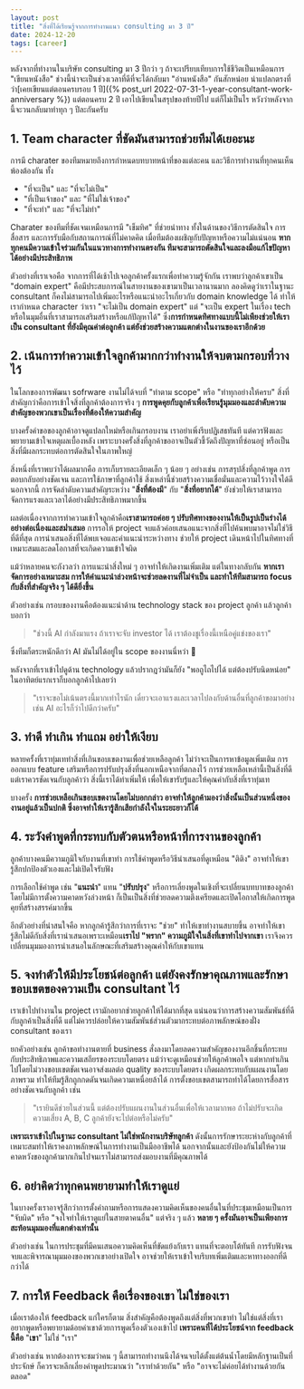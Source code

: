 ```yaml
---
layout: post
title: "สิ่งที่ได้เรียนรู้จากการทำงานแนว consulting มา 3 ปี"
date: 2024-12-20
tags: [career]
---
```


หลังจากที่ทำงานในบริษัท consulting มา 3 ปีกว่า ๆ ถ้าจะเปรียบเทียบการใช้ชีวิตเป็นเหมือนการ "เขียนหนังสือ" ช่วงนี้น่าจะเป็นช่วงเวลาที่ดีที่จะได้กลับมา "อ่านหนังสือ" กันสักหน่อย น่าแปลกตรงที่ว่า[เคยเขียนแต่ตอนครบรอบ 1 ปี]({% post_url 2022-07-31-1-year-consultant-work-anniversary %}) แต่ตอนครบ 2 ปี เอาไปเขียนในสรุปของท้ายปีไป แต่ก็ไม่เป็นไร หวังว่าหลังจากนี้จะวนกลับมาทำทุก ๆ ปีละกันครับ  

## 1. Team character ที่ชัดมันสามารถช่วยทีมได้เยอะนะ
การมี charater ของทีมหมายถึงการกำหนดบทบาทหน้าที่ของแต่ละคน และวิธีการทำงานที่ทุกคนเห็นพ้องต้องกัน ทั้ง 

- "ที่จะเป็น" และ "ที่จะไม่เป็น" 
- "ที่เป็นเจ้าของ" และ "ที่ไม่ใช่เจ้าของ" 
- "ที่จะทำ" และ "ที่จะไม่ทำ"

Charater ของทีมที่ชัดเจนเหมือนการมี "เข็มทิศ" ที่ช่วยนำทาง ทั้งในด้านของวิธีการตัดสินใจ การสื่อสาร และการรับมือกับสถานการณ์ที่ไม่คาดคิด เมื่อทีมต้องเผชิญกับปัญหาหรือความไม่แน่นอน **หากทุกคนมีความเข้าใจร่วมกันในแนวทางการทำงานตรงกัน ทีมจะสามารถตัดสินใจและลงมือแก้ไขปัญหาได้อย่างมีประสิทธิภาพ**  

ตัวอย่างที่เราเจอคือ จากการที่ได้เช้าไปเจอลูกค้าครั้งแรกเพื่อทำความรู้จักกัน เราพบว่าลูกค้าเขาเป็น "domain expert" คือมีประสบการณ์ในสายงานของเขามาเป็นเวลานานมาก ลองคิดดูว่าเราในฐานะ consultant ก็คงไม่สามารถไปเพิ่มอะไรหรือแนะนำอะไรเกี่ยวกับ domain knowledge ได้ ทำให้เรากำหนด character ว่าเรา "จะไม่เป็น domain expert" แต่ "จะเป็น expert ในเรื่อง tech หรือในมุมอื่นที่เราสามารถเสริมสร้างหรือแก้ปัญหาได้" ซึ่ง**การกำหนดทิศทางแบบนี้ไม่เพียงช่วยให้เราเป็น consultant ที่ยังมีคุณค่าต่อลูกค้า แต่ยังช่วยสร้างความแตกต่างในงานของเราอีกด้วย**

## 2. เน้นการทำความเข้าใจลูกค้ามากกว่าทำงานให้จบตามกรอบที่วางไว้
ในโลกของการพัฒนา sofrware งานไม่ได้จบที่ "ทำตาม scope" หรือ "ทำทุกอย่างให้ครบ" สิ่งที่สำคัญกว่าคือการเข้าใจสิ่งที่ลูกค้าต้องการจริง ๆ **การพูดคุยกับลูกค้าเพื่อเรียนรู้มุมมองและลำดับความสำคัญของพวกเขาเป็นเรื่องที่ต้องให้ความสำคัญ** 

บางครั้งคำขอของลูกค้าอาจดูแปลกใหม่หรือเกินกรอบงาน เราอย่าเพิ่งรีบปฏิเสธทันที แต่ควรฟังและพยายามเข้าใจเหตุผลเบื้องหลัง เพราะบางครั้งสิ่งที่ลูกค้าขออาจเป็นตัวชี้วัดถึงปัญหาที่ซ่อนอยู่ หรือเป็นสิ่งที่มีผลกระทบต่อการตัดสินใจในภาพใหญ่  

สิ่งหนึ่งที่เราพบว่าได้ผลมากคือ การเก็บรายละเอียดเล็ก ๆ น้อย ๆ อย่างเช่น การสรุปสิ่งที่ลูกค้าพูด การตอบกลับอย่างชัดเจน และการใช้ภาษาที่ลูกค้าใช้ สิ่งเหล่านี้ช่วยสร้างความเชื่อมั่นและความไว้วางใจได้ดี นอกจากนี้ การจัดลำดับความสำคัญระหว่าง "**สิ่งที่ต้องมี**" กับ "**สิ่งที่อยากได้**" ยังช่วยให้เราสามารถจัดการแรงและเวลาได้อย่างมีประสิทธิภาพมากขึ้น

ผลต่อเนื่องจากการทำความเข้าใจลูกค้าคือ**เราสามารถค่อย ๆ ปรับทิศทางของงานให้เป็นรูปเป็นร่างได้อย่างต่อเนื่องและสม่ำเสมอ** การรอให้ project จบแล้วค่อยเสนอแนะจากสิ่งที่ไปค้นพบมาอาจไม่ใช่วิธีที่ดีที่สุด การนำเสนอสิ่งที่ได้พบเจอและคำแนะนำระหว่างทาง ช่วยให้ project เดินหน้าไปในทิศทางที่เหมาะสมและลดโอกาสที่จะเกิดความเข้าใจผิด  

แม้ว่าหลายคนจะกังวลว่า การแนะนำสิ่งใหม่ ๆ อาจทำให้เกิดงานเพิ่มเติม แต่ในทางกลับกัน **หากเราจัดการอย่างเหมาะสม การให้คำแนะนำล่วงหน้าจะช่วยลดงานที่ไม่จำเป็น และทำให้ทีมสามารถ focus กับสิ่งที่สำคัญจริง ๆ ได้ดียิ่งขึ้น**  

ตัวอย่างเช่น กรอบของงานคือต้องแนะนำด้าน technology stack ของ project ลูกค้า แล้วลูกค้าบอกว่า

> "ช่วงนี้ AI กำลังมาแรง ถ้าเราจะจับ investor ได้ เราต้องชูเรื่องนี้เหนือคู่แข่งของเรา"

ซึ่งทีมก็ตระหนักดีกว่า AI มันไม่ได้อยู่ใน scope ของงานนี่หว่า 🤔  

หลังจากที่เราเข้าไปดูด้าน technology แล้วปรากฎว่ามันก็ยัง "พอถูไถไปได้ แต่ต้องปรับนิดหน่อย" ในอาทิตย์แรกเราก็บอกลูกค้าไปเลยว่า

> "เราจะขอไม่เน้นตรงนี้มากเท่าไรนัก เดี๋ยวจะเอาแรงและเวลาไปลงกับด้านอื่นที่ลูกค้าขอมาอย่างเช่น AI อะไรก็ว่าไปดีกว่าครับ"

## 3. ทำดี ทำเกิน ทำแถม อย่าให้เงียบ
หลายครั้งที่เราทุ่มเททำสิ่งที่เกินขอบเขตงานเพื่อช่วยเหลือลูกค้า ไม่ว่าจะเป็นการหาข้อมูลเพิ่มเติม การออกแบบ feature เสริมหรือการปรับปรุงสิ่งที่นอกเหนือจากที่ตกลงไว้ การช่วยเหลือเหล่านี้เป็นสิ่งที่ดี แต่เราควรชัดเจนกับลูกค้าว่า สิ่งนี้เราได้ทำเพิ่มให้ เพื่อให้เขารับรู้และให้คุณค่ากับสิ่งที่เราทุ่มเท  

บางครั้ง **การช่วยเหลือเกินขอบเขตงานโดยไม่บอกกล่าว อาจทำให้ลูกค้ามองว่าสิ่งนั้นเป็นส่วนหนึ่งของงานอยู่แล้วเป็นปกติ ซึ่งอาจทำให้เรารู้สึกเสียกำลังใจในระยะยาวก็ได้**

## 4. ระวังคำพูดที่กระทบกับตัวตนหรือหน้าที่การงานของลูกค้า
ลูกค้าบางคนมีความภูมิใจกับงานที่เขาทำ การใช้คำพูดหรือวิธีนำเสนอที่ดูเหมือน "ติติง" อาจทำให้เขารู้สึกปกป้องตัวเองและไม่เปิดใจรับฟัง  

การเลือกใช้คำพูด เช่น "**แนะนำ**" แทน "**ปรับปรุง**" หรือการเลี่ยงพูดในเชิงที่จะเปลี่ยนบทบาทของลูกค้า โดยไม่มีการตั้งความคาดหวังล่วงหน้า ก็เป็นเป็นสิ่งที่ช่วยลดความตึงเครียดและเปิดโอกาสให้เกิดการพูดคุยที่สร้างสรรค์มากขึ้น  

อีกตัวอย่างที่น่าสนใจคือ หากลูกค้ารู้สึกว่าการที่เราจะ "ช่วย" ทำให้เขาทำงานสบายขึ้น อาจทำให้เขารู้สึกไม่ดีกับสิ่งที่เรานำเสนอเพราะเหมือน**เราไป "พราก" ความภูมิใจในสิ่งที่เขาทำไปจากเขา** เราจึงควรเปลี่ยนมุมมองการนำเสนอในลักษณะที่เสริมสร้างคุณค่าให้กับเขาแทน  

## 5. จงทำตัวให้มีประโยชน์ต่อลูกค้า แต่ยังคงรักษาคุณภาพและรักษาขอบเขตของความเป็น consultant ไว้
เราเข้าไปทำงานใน project เรามักอยากช่วยลูกค้าให้ได้มากที่สุด แน่นอนว่าการสร้างความสัมพันธ์ที่ดีกับลูกค้าเป็นสิ่งที่ดี แต่ไม่ควรปล่อยให้ความสัมพันธ์ส่วนตัวมากระทบต่อภาพลักษณ์ของฝั่ง consultant ของเรา  

ยกคัวอย่างเช่น ลูกค้าขอทำงานตายที่ business สั่งลงมาโดยลดความสำคัญของงานอีกชิ้นที่กระทบกับประสิทธิภาพและความเสถียรของระบบโดยตรง แม้ว่าจะดูเหมือนช่วยให้ลูกค้าพอใจ แต่หากทำเกินไปโดยไม่วางขอบเขตชัดเจนอาจส่งผลต่อ quality ของระบบโดยตรง เกิดผลกระทบกับแผนงานโดยภาพรวม ทำให้ทีมรู้สึกถูกกดดันจนเกิดความเหนื่อยล้าได้ การตั้งขอบเขตสามารถทำได้โดยการสื่อสารอย่างชัดเจนกับลูกค้า เช่น

> "เรายินดีช่วยในส่วนนี้ แต่ต้องปรับแผนงานในส่วนอื่นเพื่อให้เวลามากพอ ถ้าไม่ปรับจะเกิดความเสี่ยง A, B, C ลูกค้ายังจะไปต่อหรือไม่ครับ"

**เพราะเราเข้าไปในฐานะ consultant ไม่ใช่พนักงานบริษัทลูกค้า** ดังนั้นการรักษาระยะห่างกับลูกค้าที่เหมาะสมทำให้เราคงภาพลักษณ์ในการทำงานเป็นมืออาชีพได้ นอกจากนั้นและยังป้องกันไม่ให้ความคาดหวังของลูกค้ามากเกินไปจนเราไม่สามารถส่งมอบงานที่มีคุณภาพได้  

## 6. อย่าคิดว่าทุกคนพยายามทำให้เราดูแย่
ในบางครั้งเราอาจรู้สึกว่าการตั้งคำถามหรือการแสดงความคิดเห็นของคนอื่นในที่ประชุมเหมือนเป็นการ "จับผิด" หรือ "จงใจทำให้เราดูแย่ในสายตาคนอื่น" แต่จริง ๆ แล้ว **หลาย ๆ ครั้งมันอาจเป็นเพียงการสะท้อนมุมมองที่แตกต่างเท่านั้น** 

ตัวอย่างเช่น ในการประชุมที่มีคนเสนอความคิดเห็นที่ขัดแย้งกับเรา แทนที่จะตอบโต้ทันที การรับฟังจนจบและพิจารณามุมมองของพวกเขาอย่างเปิดใจ อาจช่วยให้เราเข้าใจบริบทเพิ่มเติมและหาทางออกที่ดีกว่าได้

## 7. การให้ Feedback คือเรื่องของเขา ไม่ใช่ของเรา
เมื่อเราต้องให้ feedback แก่ใครก็ตาม สิ่งสำคัญคือต้องพูดถึงแต่สิ่งที่พวกเขาทำ ไม่ใช่แต่สิ่งที่เราอยากพูดหรือพยายามด้อยค่าเขาด้วยการพูดเรื่องตัวเองเข้าไป **เพราะคนที่ได้ประโยชน์จาก feedback นี้คือ** "**เขา**" ไม่ใช่ "เรา"  

ตัวอย่างเช่น หากต้องการจะชมว่าคน ๆ นี้สามารถทำงานนึงได้จนจบได้ตั้งแต่ต้นน้ำโดยมีหลักฐานเป็นที่ประจักษ์ ก็ควรจะหลีกเลี่ยงคำพูดประมาณว่า "เราทำด้วยกัน" หรือ "อาจจะไม่ค่อยได้ทำงานด้วยกันตลอด" 
